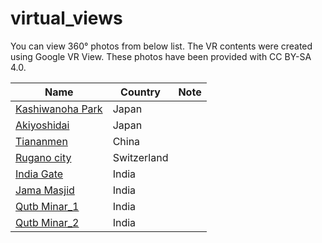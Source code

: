 # virtual_views

You can view 360° photos from below list. The VR contents were created using Google VR View. These photos have been provided with CC BY-SA 4.0. 

|Name|Country|Note|
|---|---|---|
|[Kashiwanoha Park](https://gg-oer.github.io/virtual_views/Kashiwanoha_park/)|Japan||
|[Akiyoshidai](https://gg-oer.github.io/virtual_views/Akiyoshidai/)|Japan||
|[Tiananmen](https://gg-oer.github.io/virtual_views/Tiananmen/)|China||
|[Rugano city](https://gg-oer.github.io/virtual_views/Rugano/)|Switzerland||
|[India Gate](https://gg-oer.github.io/virtual_views/IndiaGate/)|India||
|[Jama Masjid](https://gg-oer.github.io/virtual_views/JamaMasjid)|India||
|[Qutb Minar_1](https://gg-oer.github.io/virtual_views/QutbMinar_1)|India||
|[Qutb Minar_2](https://gg-oer.github.io/virtual_views/QutbMinar_2)|India||
